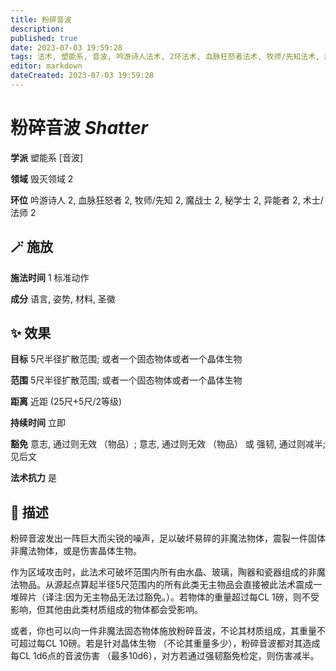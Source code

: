 ```yaml
---
title: 粉碎音波
description: 
published: true
date: 2023-07-03 19:59:28
tags: 法术, 塑能系, 音波, 吟游诗人法术, 2环法术, 血脉狂怒者法术, 牧师/先知法术, 魔战士法术, 秘学士法术, 异能者法术, 术士/法师法术, 毁灭领域
editor: markdown
dateCreated: 2023-07-03 19:59:28
---
```


# **粉碎音波** *Shatter*

**学派** 塑能系 \[音波\] 

**领域** 毁灭领域 2

**环位** 吟游诗人 2, 血脉狂怒者 2, 牧师/先知 2, 魔战士 2, 秘学士 2, 异能者 2, 术士/法师 2

## 🪄 施放

**施法时间** 1 标准动作

**成分** 语言, 姿势, 材料, 圣徽

## ✨ 效果 

**目标** 5尺半径扩散范围; 或者一个固态物体或者一个晶体生物 

**范围** 5尺半径扩散范围; 或者一个固态物体或者一个晶体生物

**距离** 近距 (25尺+5尺/2等级)  

**持续时间** 立即 

**豁免** 意志, 通过则无效 （物品）; 意志, 通过则无效 （物品） 或 强韧, 通过则减半; 见后文

**法术抗力** 是

## 📖 描述

粉碎音波发出一阵巨大而尖锐的噪声，足以破坏易碎的非魔法物体，震裂一件固体非魔法物体，或是伤害晶体生物。

作为区域攻击时，此法术可破坏范围内所有由水晶、玻璃，陶器和瓷器组成的非魔法物品。从源起点算起半径5尺范围内的所有此类无主物品会直接被此法术震成一堆碎片（译注:因为无主物品无法过豁免。）。若物体的重量超过每CL 1磅，则不受影响，但其他由此类材质组成的物体都会受影响。

或者，你也可以向一件非魔法固态物体施放粉碎音波，不论其材质组成，其重量不可超过每CL 10磅。若是针对晶体生物 （不论其重量多少），粉碎音波都对其造成每CL 1d6点的音波伤害 （最多10d6），对方若通过强韧豁免检定，则伤害减半。
    